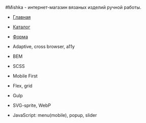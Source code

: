 #Mishka - интернет-магазин вязаных изделий ручной работы.

- [Главная](https://swampdiver.github.io/Mishka/)
- [Каталог](https://swampdiver.github.io/Mishka/catalog.html)
- [Форма](https://swampdiver.github.io/Mishka/form.html)

- Adaptive, cross browser, a11y
- BEM
- SCSS
- Mobile First
- Flex, grid
- Gulp
- SVG-sprite, WebP
- JavaScript: menu(mobile), popup, slider
